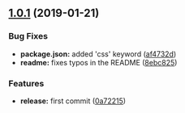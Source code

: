 ## [1.0.1](https://github.com/wessberg/sass-extended-import-resolve/compare/0a72215...v1.0.1) (2019-01-21)


### Bug Fixes

* **package.json:** added 'css' keyword ([af4732d](https://github.com/wessberg/sass-extended-import-resolve/commit/af4732d))
* **readme:** fixes typos in the README ([8ebc825](https://github.com/wessberg/sass-extended-import-resolve/commit/8ebc825))


### Features

* **release:** first commit ([0a72215](https://github.com/wessberg/sass-extended-import-resolve/commit/0a72215))




